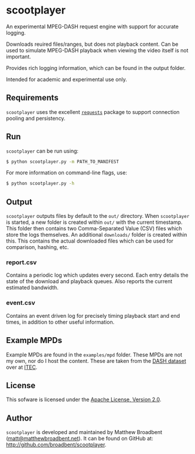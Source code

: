# scootplayer #

An experimental MPEG-DASH request engine with support for accurate logging.

Downloads reuired files/ranges, but does not playback content. Can be used to simulate MPEG-DASH playback when viewing the video itself is not important.

Provides rich logging information, which can be found in the output folder.

Intended for academic and experimental use only.

## Requirements ##

`scootplayer` uses the excellent [`requests`](https://github.com/kennethreitz/requests) package to support connection pooling and persistency.

## Run ##

`scootplayer` can be run using:
```bash
$ python scootplayer.py -m PATH_TO_MANIFEST
```
For more information on command-line flags, use:
```bash
$ python scootplayer.py -h
```

## Output ##

`scootplayer` outputs files by default to the `out/` directory. When `scootplayer` is started, a new folder is created within `out/` with the current timestamp. This folder then contains two Comma-Separated Value (CSV) files which store the logs themselves. An additional `downloads/` folder is created within this. This contains the actual downloaded files which can be used for comparison, hashing, etc.

### report.csv ###

Contains a periodic log which updates every second. Each entry details the state of the download and playback queues. Also reports the current estimated bandwidth.

### event.csv ###

Contains an event driven log for precisely timing playback start and end times, in addition to other useful information.

## Example MPDs ##

Example MPDs are found in the `examples/mpd` folder. These MPDs are not my own, nor do I host the content. These are taken from the [DASH dataset](http://www-itec.uni-klu.ac.at/ftp/datasets/mmsys12/BigBuckBunny/) over at [ITEC](http://www-itec.uni-klu.ac.at/).

## License ##

This sofware is licensed under the [Apache License, Version 2.0](http://www.apache.org/licenses/LICENSE-2.0).

## Author ##

`scootplayer` is developed and maintained by Matthew Broadbent (matt@matthewbroadbent.net). It can be found on GitHub at: http://github.com/broadbent/scootplayer.
